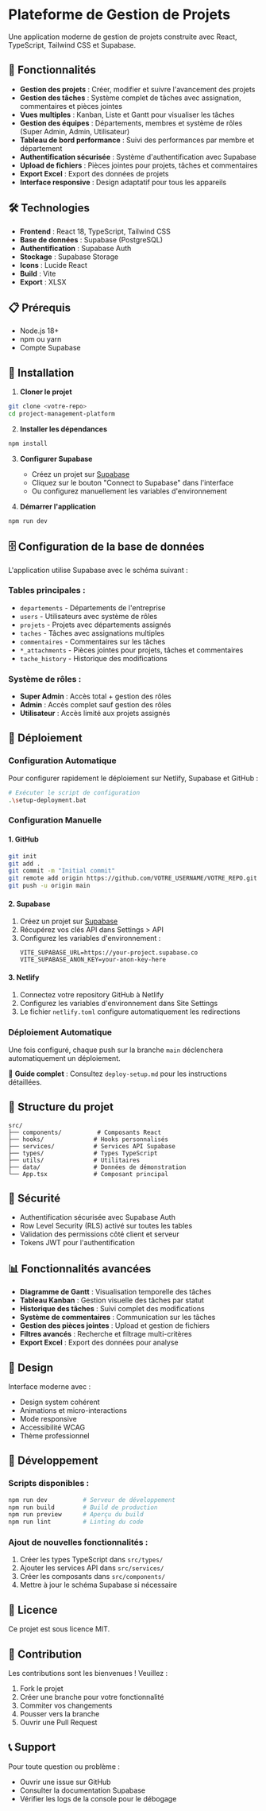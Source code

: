 # Plateforme de Gestion de Projets

Une application moderne de gestion de projets construite avec React, TypeScript, Tailwind CSS et Supabase.

## 🚀 Fonctionnalités

- **Gestion des projets** : Créer, modifier et suivre l'avancement des projets
- **Gestion des tâches** : Système complet de tâches avec assignation, commentaires et pièces jointes
- **Vues multiples** : Kanban, Liste et Gantt pour visualiser les tâches
- **Gestion des équipes** : Départements, membres et système de rôles (Super Admin, Admin, Utilisateur)
- **Tableau de bord performance** : Suivi des performances par membre et département
- **Authentification sécurisée** : Système d'authentification avec Supabase
- **Upload de fichiers** : Pièces jointes pour projets, tâches et commentaires
- **Export Excel** : Export des données de projets
- **Interface responsive** : Design adaptatif pour tous les appareils

## 🛠️ Technologies

- **Frontend** : React 18, TypeScript, Tailwind CSS
- **Base de données** : Supabase (PostgreSQL)
- **Authentification** : Supabase Auth
- **Stockage** : Supabase Storage
- **Icons** : Lucide React
- **Build** : Vite
- **Export** : XLSX

## 📋 Prérequis

- Node.js 18+ 
- npm ou yarn
- Compte Supabase

## 🔧 Installation

1. **Cloner le projet**
```bash
git clone <votre-repo>
cd project-management-platform
```

2. **Installer les dépendances**
```bash
npm install
```

3. **Configurer Supabase**
   - Créez un projet sur [Supabase](https://supabase.com)
   - Cliquez sur le bouton "Connect to Supabase" dans l'interface
   - Ou configurez manuellement les variables d'environnement

4. **Démarrer l'application**
```bash
npm run dev
```

## 🗄️ Configuration de la base de données

L'application utilise Supabase avec le schéma suivant :

### Tables principales :
- `departements` - Départements de l'entreprise
- `users` - Utilisateurs avec système de rôles
- `projets` - Projets avec départements assignés
- `taches` - Tâches avec assignations multiples
- `commentaires` - Commentaires sur les tâches
- `*_attachments` - Pièces jointes pour projets, tâches et commentaires
- `tache_history` - Historique des modifications

### Système de rôles :
- **Super Admin** : Accès total + gestion des rôles
- **Admin** : Accès complet sauf gestion des rôles
- **Utilisateur** : Accès limité aux projets assignés

## 🚀 Déploiement

### Configuration Automatique
Pour configurer rapidement le déploiement sur Netlify, Supabase et GitHub :

```bash
# Exécuter le script de configuration
.\setup-deployment.bat
```

### Configuration Manuelle

#### 1. **GitHub**
```bash
git init
git add .
git commit -m "Initial commit"
git remote add origin https://github.com/VOTRE_USERNAME/VOTRE_REPO.git
git push -u origin main
```

#### 2. **Supabase**
1. Créez un projet sur [Supabase](https://supabase.com)
2. Récupérez vos clés API dans Settings > API
3. Configurez les variables d'environnement :
   ```
   VITE_SUPABASE_URL=https://your-project.supabase.co
   VITE_SUPABASE_ANON_KEY=your-anon-key-here
   ```

#### 3. **Netlify**
1. Connectez votre repository GitHub à Netlify
2. Configurez les variables d'environnement dans Site Settings
3. Le fichier `netlify.toml` configure automatiquement les redirections

### Déploiement Automatique
Une fois configuré, chaque push sur la branche `main` déclenchera automatiquement un déploiement.

📖 **Guide complet** : Consultez `deploy-setup.md` pour les instructions détaillées.

## 📁 Structure du projet

```
src/
├── components/          # Composants React
├── hooks/              # Hooks personnalisés
├── services/           # Services API Supabase
├── types/              # Types TypeScript
├── utils/              # Utilitaires
├── data/               # Données de démonstration
└── App.tsx             # Composant principal
```

## 🔐 Sécurité

- Authentification sécurisée avec Supabase Auth
- Row Level Security (RLS) activé sur toutes les tables
- Validation des permissions côté client et serveur
- Tokens JWT pour l'authentification

## 📊 Fonctionnalités avancées

- **Diagramme de Gantt** : Visualisation temporelle des tâches
- **Tableau Kanban** : Gestion visuelle des tâches par statut
- **Historique des tâches** : Suivi complet des modifications
- **Système de commentaires** : Communication sur les tâches
- **Gestion des pièces jointes** : Upload et gestion de fichiers
- **Filtres avancés** : Recherche et filtrage multi-critères
- **Export Excel** : Export des données pour analyse

## 🎨 Design

Interface moderne avec :
- Design system cohérent
- Animations et micro-interactions
- Mode responsive
- Accessibilité WCAG
- Thème professionnel

## 🔧 Développement

### Scripts disponibles :
```bash
npm run dev          # Serveur de développement
npm run build        # Build de production
npm run preview      # Aperçu du build
npm run lint         # Linting du code
```

### Ajout de nouvelles fonctionnalités :
1. Créer les types TypeScript dans `src/types/`
2. Ajouter les services API dans `src/services/`
3. Créer les composants dans `src/components/`
4. Mettre à jour le schéma Supabase si nécessaire

## 📝 Licence

Ce projet est sous licence MIT.

## 🤝 Contribution

Les contributions sont les bienvenues ! Veuillez :
1. Fork le projet
2. Créer une branche pour votre fonctionnalité
3. Commiter vos changements
4. Pousser vers la branche
5. Ouvrir une Pull Request

## 📞 Support

Pour toute question ou problème :
- Ouvrir une issue sur GitHub
- Consulter la documentation Supabase
- Vérifier les logs de la console pour le débogage